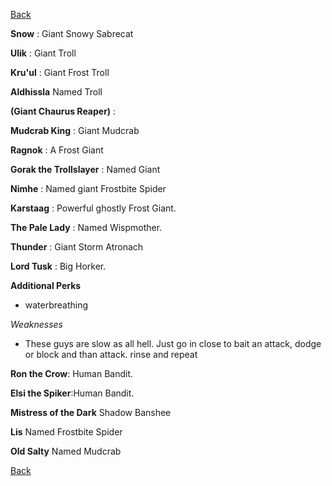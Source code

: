 [Back](https://github.com/Wildlander-mod/Support/blob/master/Docs/Enemy.md)

**Snow** : Giant Snowy Sabrecat
    
**Ulik** : Giant Troll
    
**Kru'ul** : Giant Frost Troll

**Aldhissla** Named Troll
   
**(Giant Chaurus Reaper)** :
    
**Mudcrab King** : Giant Mudcrab
    
**Ragnok** : A Frost Giant
    
**Gorak the Trollslayer** : Named Giant

**Nimhe** : Named giant Frostbite Spider
    
**Karstaag** : Powerful ghostly Frost Giant.
    
**The Pale Lady** : Named Wispmother.

**Thunder** : Giant Storm Atronach

**Lord Tusk** : Big Horker.
    
**Additional Perks**
- waterbreathing

*Weaknesses*
- These guys are slow as all hell. Just go in close to bait an attack, dodge or block and than attack. rinse and repeat
    
**Ron the Crow**: Human Bandit.

**Elsi the Spiker**:Human Bandit.

**Mistress of the Dark** Shadow Banshee

**Lis** Named Frostbite Spider

**Old Salty** Named Mudcrab

[Back](https://github.com/Wildlander-mod/Support/blob/master/Docs/Enemy.md)

